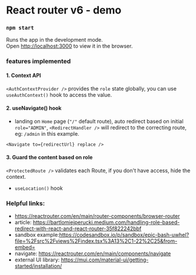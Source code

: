 # React router v6 - demo

### `npm start`

Runs the app in the development mode.\
Open [http://localhost:3000](http://localhost:3000) to view it in the browser.

### features implemented

#### 1. Context API

`<AuthContextProvider />` provides the `role` state globally, you can use `useAuthContext()` hook to access the value.

#### 2. useNavigate() hook

- landing on `Home` page (`"/"` default route), auto redirect based on initial `role="ADMIN"`, `<RedirectHandler />` will redirect to the correcting route, eg: `/admin` in this example.

```
<Navigate to={redirectUrl} replace />
```

#### 3. Guard the content based on role

`<ProtectedRoute />` validates each Route, if you don't have access, hide the context.

- `useLocation()` hook

### Helpful links:

- https://reactrouter.com/en/main/router-components/browser-router
- article: https://bartlomiejperucki.medium.com/handling-role-based-redirect-with-react-and-react-router-35f822242bbf
- sandbox example:https://codesandbox.io/p/sandbox/epic-bash-uwhel?file=%2Fsrc%2Fviews%2Findex.tsx%3A13%2C1-22%2C25&from-embed=
- navigate: https://reactrouter.com/en/main/components/navigate
- external UI library: https://mui.com/material-ui/getting-started/installation/

